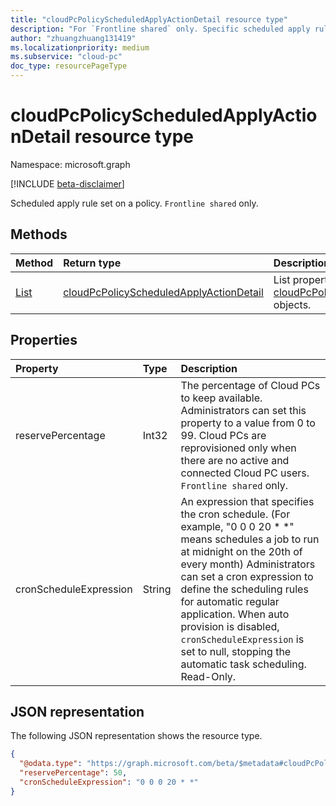 ```yaml
---
title: "cloudPcPolicyScheduledApplyActionDetail resource type"
description: "For `Frontline shared` only. Specific scheduled apply rule set on the policy."
author: "zhuangzhuang131419"
ms.localizationpriority: medium
ms.subservice: "cloud-pc"
doc_type: resourcePageType
---
```


# cloudPcPolicyScheduledApplyActionDetail resource type

Namespace: microsoft.graph

[!INCLUDE [beta-disclaimer](../../includes/beta-disclaimer.md)]

Scheduled apply rule set on a policy. `Frontline shared` only.

## Methods

|Method|Return type|Description|
|:---|:---|:---|
|[List](../api/cloudpcprovisioningpolicy-retrievePolicyApplySchedule.md)|[cloudPcPolicyScheduledApplyActionDetail](../resources/cloudPcPolicyScheduledApplyActionDetail.md)|List properties and relationships of the [cloudPcPolicyScheduledApplyActionDetail](../resources/cloudPcPolicyScheduledApplyActionDetail.md) objects.|

## Properties

|Property|Type|Description|
|:---|:---|:---|
|reservePercentage|Int32|The percentage of Cloud PCs to keep available. Administrators can set this property to a value from 0 to 99. Cloud PCs are reprovisioned only when there are no active and connected Cloud PC users. `Frontline shared` only.|
|cronScheduleExpression|String|An expression that specifies the cron schedule. (For example, "0 0 0 20 * *" means schedules a job to run at midnight on the 20th of every month) Administrators can set a cron expression to define the scheduling rules for automatic regular application. When auto provision is disabled, `cronScheduleExpression` is set to null, stopping the automatic task scheduling. Read-Only.|

## JSON representation

The following JSON representation shows the resource type.
<!-- {
  "blockType": "resource",
  "keyProperty": "id",
  "@odata.type": "microsoft.graph.cloudPcPolicyScheduledApplyActionDetail",
  "baseType": "microsoft.graph.entity",
  "openType": false
}
-->

``` json
{
  "@odata.type": "https://graph.microsoft.com/beta/$metadata#cloudPcPolicyScheduledApplyActionDetail",
  "reservePercentage": 50,
  "cronScheduleExpression": "0 0 0 20 * *"
}
```
